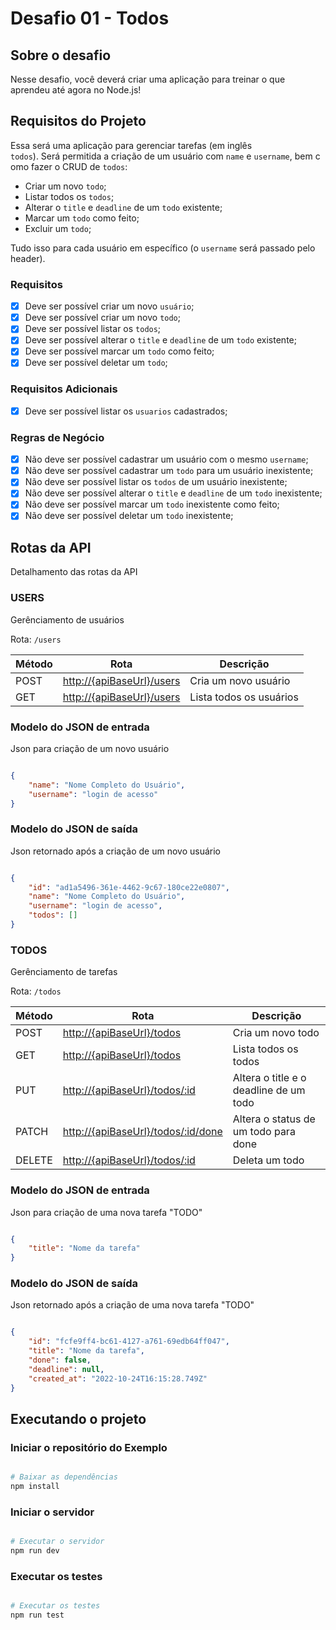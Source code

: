 # Desafio 01 - Todos

## Sobre o desafio

Nesse desafio, você deverá criar uma aplicação para treinar o que aprendeu até agora no Node.js!

## Requisitos do Projeto

Essa será uma aplicação para gerenciar tarefas (em inglês `todos`). Será permitida a criação de um usuário com `name` e `username`, bem como fazer o CRUD de `todos`:

- Criar um novo `todo`;
- Listar todos os `todos`;
- Alterar o `title` e `deadline` de um `todo` existente;
- Marcar um `todo` como feito;
- Excluir um `todo`;

Tudo isso para cada usuário em específico (o `username` será passado pelo header).

### Requisitos

- [x] Deve ser possível criar um novo `usuário`;
- [x] Deve ser possível criar um novo `todo`;
- [x] Deve ser possível listar os `todos`;
- [x] Deve ser possível alterar o `title` e `deadline` de um `todo` existente;
- [x] Deve ser possível marcar um `todo` como feito;
- [x] Deve ser possível deletar um `todo`;

### Requisitos Adicionais

- [x] Deve ser possível listar os `usuarios` cadastrados;

### Regras de Negócio

- [X] Não deve ser possível cadastrar um usuário com o mesmo `username`;
- [X] Não deve ser possível cadastrar um `todo` para um usuário inexistente;
- [X] Não deve ser possível listar os `todos` de um usuário inexistente;
- [X] Não deve ser possível alterar o `title` e `deadline` de um `todo` inexistente;
- [X] Não deve ser possível marcar um `todo` inexistente como feito;
- [X] Não deve ser possível deletar um `todo` inexistente;

## Rotas da API

Detalhamento das rotas da API

### USERS

Gerênciamento de usuários

Rota: `/users`

| Método | Rota | Descrição |
| ------ | ---- | --------- |
| POST | [http://{apiBaseUrl}/users](http://{apiBaseUrl}/users) | Cria um novo usuário |
| GET | [http://{apiBaseUrl}/users](http://{apiBaseUrl}/users) | Lista todos os usuários |

### Modelo do JSON de entrada

Json para criação de um novo usuário

```json

{ 
    "name": "Nome Completo do Usuário", 
    "username": "login de acesso"
}

```

### Modelo do JSON de saída

Json retornado após a criação de um novo usuário

```json

{
    "id": "ad1a5496-361e-4462-9c67-180ce22e0807",
    "name": "Nome Completo do Usuário",
    "username": "login de acesso",
    "todos": []
}

```

### TODOS

Gerênciamento de tarefas

Rota: `/todos`

| Método | Rota | Descrição |
| ------ | ---- | --------- |
| POST | [http://{apiBaseUrl}/todos](http://{apiBaseUrl}/todos) | Cria um novo todo |
| GET | [http://{apiBaseUrl}/todos](http://{apiBaseUrl}/todos) | Lista todos os todos |
| PUT | [http://{apiBaseUrl}/todos/:id](http://{apiBaseUrl}/todos/:id) | Altera o title e o deadline de um todo |
| PATCH | [http://{apiBaseUrl}/todos/:id/done](http://{apiBaseUrl}/todos/:id/done) | Altera o status de um todo para done |
| DELETE | [http://{apiBaseUrl}/todos/:id](http://{apiBaseUrl}/todos/:id) | Deleta um todo |

### Modelo do JSON de entrada

Json para criação de uma nova tarefa "TODO"

```json

{ 
    "title": "Nome da tarefa"
}

```

### Modelo do JSON de saída

Json retornado após a criação de uma nova tarefa "TODO"

```json

{
    "id": "fcfe9ff4-bc61-4127-a761-69edb64ff047",
    "title": "Nome da tarefa",
    "done": false,
    "deadline": null,
    "created_at": "2022-10-24T16:15:28.749Z"
}

```

## Executando o projeto

### Iniciar o repositório do Exemplo

```bash

# Baixar as dependências
npm install

```

### Iniciar o servidor

```bash

# Executar o servidor
npm run dev

```

### Executar os testes

```bash

# Executar os testes
npm run test

```
